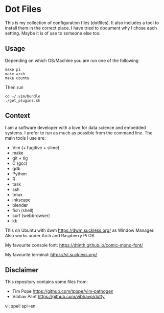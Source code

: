 # Dot Files

This is my collection of configuration files (dotfiles). It also includes a
tool to install them in the correct place. I have tried to document why I
chose each setting. Maybe it is of use to someone else too.

## Usage

Depending on which OS/Machine you are run one of the following:

    make pi
    make arch
    make ubuntu

Then run

    cd ~/.vim/bundle
    ./get_plugins.sh

## Context

I am a software developer with a love for data science and embedded systems. I
prefer to run as much as possible from the command line.  The main tools I use
are:

- Vim (+ fugitive + slime)
- make
- git + tig
- C (gcc)
- gdb
- Python
- R
- task
- ssh
- tmux
- inkscape
- blender
- fish (shell)
- surf (webbrowser)
- kb

This on Ubuntu with dwm <https://dwm.suckless.org/> as Window Manager.
Also works under Arch and Raspberry Pi OS.

My favourite console font: <https://dtinth.github.io/comic-mono-font/>

My favourite terminal: <https://st.suckless.org/>

## Disclaimer

This repository contains some files from:

- Tim Pope <https://github.com/tpope/vim-pathogen>
- Vibhav Pant <https://github.com/vibhavp/dotty>

vi: spell spl=en
